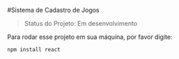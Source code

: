 #Sistema de Cadastro de Jogos

> Status do Projeto: Em desenvolvimento

Para rodar esse projeto em sua máquina, por favor digite:
```
npm install react
```
